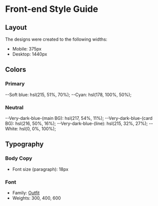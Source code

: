 # Front-end Style Guide

## Layout

The designs were created to the following widths:

- Mobile: 375px
- Desktop: 1440px

## Colors

### Primary

--Soft blue: hsl(215, 51%, 70%);
--Cyan: hsl(178, 100%, 50%);

### Neutral

--Very-dark-blue-(main BG): hsl(217, 54%, 11%);
--Very-dark-blue-(card BG): hsl(216, 50%, 16%);
--Very-dark-blue-(line): hsl(215, 32%, 27%);
--White: hsl(0, 0%, 100%);

## Typography

### Body Copy

- Font size (paragraph): 18px

### Font

- Family: [Outfit](https://fonts.google.com/specimen/Outfit)
- Weights: 300, 400, 600
